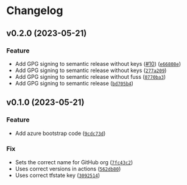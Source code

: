 # Changelog

<!--next-version-placeholder-->

## v0.2.0 (2023-05-21)
### Feature
* Add GPG signing to semantic release without keys ([#10](https://github.com/ThinkStackLimited/fabrik-terraform-poc/issues/10)) ([`e66808e`](https://github.com/ThinkStackLimited/fabrik-terraform-poc/commit/e66808e010483bbc2c694652128a426973527170))
* Add GPG signing to semantic release without keys ([`277a209`](https://github.com/ThinkStackLimited/fabrik-terraform-poc/commit/277a20943e235e9e7a692de6276132c4abc7b3f7))
* Add GPG signing to semantic release without fuss ([`0770ba3`](https://github.com/ThinkStackLimited/fabrik-terraform-poc/commit/0770ba3536edf5e6fbd8e4b7aef636eda0c4d017))
* Add GPG signing to semantic release ([`bd705b4`](https://github.com/ThinkStackLimited/fabrik-terraform-poc/commit/bd705b4ae60d0f7ca6cf9885c4994f589f713bab))

## v0.1.0 (2023-05-21)
### Feature
* Add azure bootstrap code ([`9cdc73d`](https://github.com/ThinkStackLimited/fabrik-terraform-poc/commit/9cdc73dbc5a49f47ff0f3a8c5322db406fc3defb))

### Fix
* Sets the correct name for GitHub org ([`7fc43c2`](https://github.com/ThinkStackLimited/fabrik-terraform-poc/commit/7fc43c29024621f34a33341ccbab4b4fd67db46d))
* Uses correct versions in actions ([`562db80`](https://github.com/ThinkStackLimited/fabrik-terraform-poc/commit/562db8038ddf8814f0d052c8f63f7e958d2c881b))
* Uses correct tfstate key ([`3092514`](https://github.com/ThinkStackLimited/fabrik-terraform-poc/commit/309251485c1c63e015ef43bd06938840e48ddbf2))
